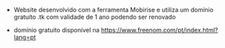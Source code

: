 * Website desenvolvido com a ferramenta Mobirise e utiliza um domínio gratuíto .tk com validade de 1 ano podendo ser renovado

* domínio gratuíto disponível na https://www.freenom.com/pt/index.html?lang=pt
